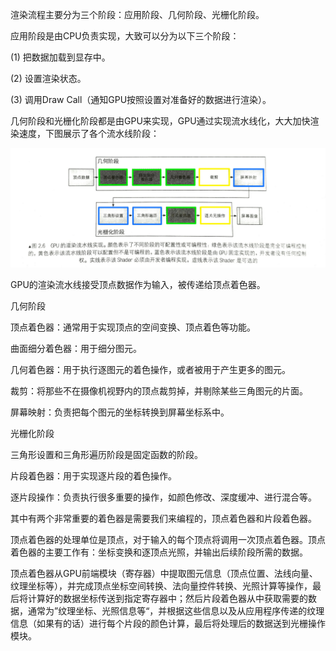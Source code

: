 渲染流程主要分为三个阶段：应用阶段、几何阶段、光栅化阶段。

应用阶段是由CPU负责实现，大致可以分为以下三个阶段：

(1) 把数据加载到显存中。

(2) 设置渲染状态。

(3) 调用Draw Call（通知GPU按照设置对准备好的数据进行渲染）。

几何阶段和光栅化阶段都是由GPU来实现，GPU通过实现流水线化，大大加快渲染速度，下图展示了各个流水线阶段：

![](../../../Images/Shader学习笔记_files/IMG_20160710_171724.jpg)

GPU的渲染流水线接受顶点数据作为输入，被传递给顶点着色器。

几何阶段

顶点着色器：通常用于实现顶点的空间变换、顶点着色等功能。

曲面细分着色器：用于细分图元。

几何着色器：用于执行逐图元的着色操作，或者被用于产生更多的图元。

裁剪：将那些不在摄像机视野内的顶点裁剪掉，并剔除某些三角图元的片面。

屏幕映射：负责把每个图元的坐标转换到屏幕坐标系中。

光栅化阶段

三角形设置和三角形遍历阶段是固定函数的阶段。

片段着色器：用于实现逐片段的着色操作。

逐片段操作：负责执行很多重要的操作，如颜色修改、深度缓冲、进行混合等。

其中有两个非常重要的着色器是需要我们来编程的，顶点着色器和片段着色器。

顶点着色器的处理单位是顶点，对于输入的每个顶点将调用一次顶点着色器。顶点着色器的主要工作有：坐标变换和逐顶点光照，并输出后续阶段所需的数据。

顶点着色器从GPU前端模块（寄存器）中提取图元信息（顶点位置、法线向量、纹理坐标等），并完成顶点坐标空间转换、法向量控件转换、光照计算等操作，最后将计算好的数据坐标传送到指定寄存器中；然后片段着色器从中获取需要的数据，通常为”纹理坐标、光照信息等“，并根据这些信息以及从应用程序传递的纹理信息（如果有的话）进行每个片段的颜色计算，最后将处理后的数据送到光栅操作模块。
